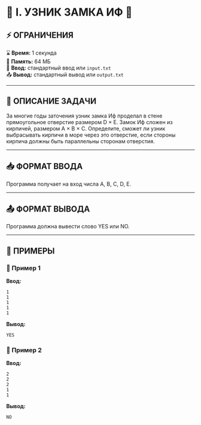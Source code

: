 # 🏰 **I. УЗНИК ЗАМКА ИФ** 🏰
## ⚡ **ОГРАНИЧЕНИЯ**  
⌛ **Время:** 1 секунда  
💽 **Память:** 64 МБ  
📩 **Ввод:** стандартный ввод или `input.txt`  
📤 **Вывод:** стандартный вывод или `output.txt`   

---

## 📌 **ОПИСАНИЕ ЗАДАЧИ**  
За многие годы заточения узник замка Иф проделал в стене прямоугольное отверстие размером D × E. Замок Иф сложен из кирпичей, размером A × B × C. Определите, сможет ли узник выбрасывать кирпичи в море через это отверстие, если стороны кирпича должны быть параллельны сторонам отверстия.

---

## 📥 **ФОРМАТ ВВОДА** 
Программа получает на вход числа A, B, C, D, E.  

---

## 📤 **ФОРМАТ ВЫВОДА**
Программа должна вывести слово YES или NO.

---

## 🧪 **ПРИМЕРЫ**  
### 📝 Пример 1   
**Ввод:**  
```
1
1
1
1
1
```  
**Вывод:**  
```
YES
```

### 📝 Пример 2   
**Ввод:**  
```
2
2
2
1
1
```  
**Вывод:**  
```
NO
```

